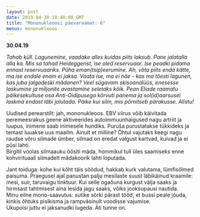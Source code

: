 ```yaml
---
layout: post
date: 2019-04-30 18:40:00 GMT
title: "Mononukleoosi päevaraamat: 6"
menus: mononukleoos
---
```

**30.04.19**

*Tahab küll. Lagunemine, vaadake alles kuidas piits laksub. Pane jalatalla alla ka. Mis sa tahad Heideggerist, ise oled reservuaar. Ise peadki pidama ennast reservuaariks. Püha eman(tsip)eerumine. Ah, võta piits enda kätte, ma ise endale enam ei jaksa. Vaata ise, ma ei näe - kas ma tõesti lagunen, kas juba jalgadeski mädanen? Veel sügavam skisoanalüüs, enesesse laskumine ja miljonite avastamine seletaks kõik. Pean Eliade raamatu päikesekultuse osa Anti-Oidipusega kõrvuti panema ja sol(id)aarsusel laskma endast läbi jalutada. Päike kui silm, mis põrnitseb pärakusse. Alistu!*  

Uudised perearstilt: jah, mononukleoos. EBV viirus võib käivitada peremeesrakus geene aktiveerides autoimmuunhaigused nagu artriit ja luupus, inimene saab inimesele hundiks. Puruša purustatakse tükkideks ja temast luuakse uus maailm. Ainult et milline? 
Õhtul vajutaks keegi nagu raudse võru silmade ümber, silmad on eredat valgust kartvad, kuivad ja ei püsi lahti.  
Birgitil voolas silmaauku öösiti mäda, hommikul tuli üles saamiseks enne kohvirituaali silmadelt mädakoorik lahti loputada.  

Jant toiduga: kohe kui kõht täis söödud, hakkab kurk valutama, lümfisõlmed paisuma. Praegusel ajal panustan palju mesilaste suust läbikäinud kraamile: mesi, suir, taruvaigu tinktuur. Kui selle ogaõuna kurgust välja saaks ja hirmsast tahtmisest aina lesida jagu saaks, võiks jooksupausi nautida.  
Minu eilne mono-saavutus: sutike sörki pärast tööd, et bussi peale jõuda, kinkis õhtuks pisikisma ja rampväsinult voodisse vajumise.  
Ukupoisi juttu ei jaksanudki lugeda. Äti tunne on.
